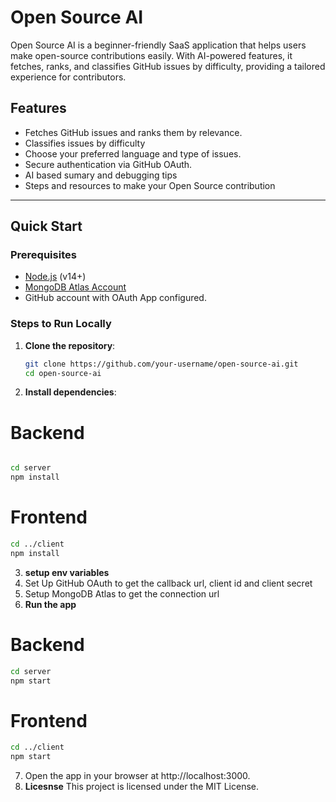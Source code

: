 # Open Source AI

Open Source AI is a beginner-friendly SaaS application that helps users make open-source contributions easily. With AI-powered features, it fetches, ranks, and classifies GitHub issues by difficulty, providing a tailored experience for contributors.

## Features

- Fetches GitHub issues and ranks them by relevance.
- Classifies issues by difficulty
- Choose your preferred language and type of issues.
- Secure authentication via GitHub OAuth.
- AI based sumary and debugging tips
- Steps and resources to make your Open Source contribution

---

## Quick Start

### Prerequisites

- [Node.js](https://nodejs.org) (v14+)
- [MongoDB Atlas Account](https://www.mongodb.com/cloud/atlas)
- GitHub account with OAuth App configured.

### Steps to Run Locally

1. **Clone the repository**:
   ```bash
   git clone https://github.com/your-username/open-source-ai.git
   cd open-source-ai
   ```
2. **Install dependencies**:

# Backend

```bash

cd server
npm install
```

# Frontend

```bash
cd ../client
npm install
```

3. **setup env variables**
4. Set Up GitHub OAuth to get the callback url, client id and client secret
5. Setup MongoDB Atlas to get the connection url
6. **Run the app**

# Backend

```bash
cd server
npm start
```

# Frontend

```bash
cd ../client
npm start
```

7. Open the app in your browser at http://localhost:3000.
8. **Licesnse**
   This project is licensed under the MIT License.
